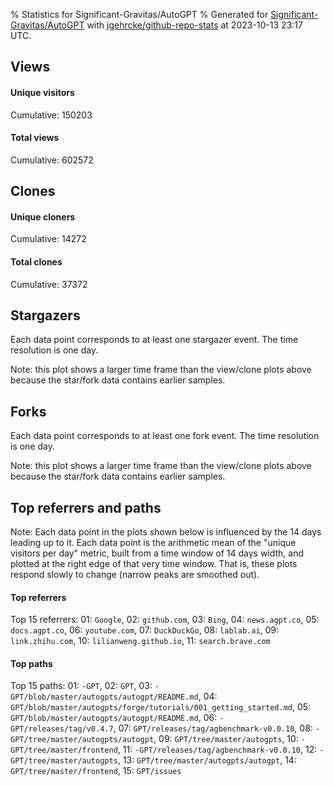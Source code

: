 % Statistics for Significant-Gravitas/AutoGPT
% Generated for [Significant-Gravitas/AutoGPT](https://github.com/Significant-Gravitas/AutoGPT) with [jgehrcke/github-repo-stats](https://github.com/jgehrcke/github-repo-stats) at 2023-10-13 23:17 UTC.


## Views

#### Unique visitors
<div id="chart_views_unique" class="full-width-chart"></div>

Cumulative: 150203

#### Total views
<div id="chart_views_total" class="full-width-chart"></div>

Cumulative: 602572

<div class="pagebreak-for-print"> </div>

## Clones

#### Unique cloners
<div id="chart_clones_unique" class="full-width-chart"></div>

Cumulative: 14272

#### Total clones
<div id="chart_clones_total" class="full-width-chart"></div>

Cumulative: 37372



<div class="pagebreak-for-print"> </div>



## Stargazers

Each data point corresponds to at least one stargazer event.
The time resolution is one day.

<div id="chart_stargazers" class="full-width-chart"></div>


Note: this plot shows a larger time frame than the view/clone plots above because the star/fork data contains earlier samples.



## Forks

Each data point corresponds to at least one fork event.
The time resolution is one day.

<div id="chart_forks" class="full-width-chart"></div>


Note: this plot shows a larger time frame than the view/clone plots above because the star/fork data contains earlier samples.



<div class="pagebreak-for-print"> </div>



## Top referrers and paths


Note: Each data point in the plots shown below is influenced by the 14 days
leading up to it. Each data point is the arithmetic mean of the "unique
visitors per day" metric, built from a time window of 14 days width, and
plotted at the right edge of that very time window. That is, these plots
respond slowly to change (narrow peaks are smoothed out).




#### Top referrers


<div id="chart_referrers_top_n_alltime" class="full-width-chart"></div>

Top 15 referrers: 01: `Google`, 02: `github.com`, 03: `Bing`, 04: `news.agpt.co`, 05: `docs.agpt.co`, 06: `youtube.com`, 07: `DuckDuckGo`, 08: `lablab.ai`, 09: `link.zhihu.com`, 10: `lilianweng.github.io`, 11: `search.brave.com`





#### Top paths


<div id="chart_paths_top_n_alltime" class="full-width-chart"></div>

Top 15 paths: 01: `-GPT`, 02: `GPT`, 03: `-GPT/blob/master/autogpts/autogpt/README.md`, 04: `GPT/blob/master/autogpts/forge/tutorials/001_getting_started.md`, 05: `GPT/blob/master/autogpts/autogpt/README.md`, 06: `-GPT/releases/tag/v0.4.7`, 07: `GPT/releases/tag/agbenchmark-v0.0.10`, 08: `-GPT/tree/master/autogpts/autogpt`, 09: `GPT/tree/master/autogpts`, 10: `-GPT/tree/master/frontend`, 11: `-GPT/releases/tag/agbenchmark-v0.0.10`, 12: `-GPT/tree/master/autogpts`, 13: `GPT/tree/master/autogpts/autogpt`, 14: `GPT/tree/master/frontend`, 15: `GPT/issues`


<script type="text/javascript">
    vegaEmbed('#chart_views_unique', {"$schema": "https://vega.github.io/schema/vega-lite/v4.17.0.json", "config": {"arc": {"fill": "#1b1e23"}, "area": {"fill": "#1b1e23"}, "axisBottom": {"domainColor": "#a9b4c4", "gridColor": "#a9b4c4", "labelColor": "#1b1e23", "labelFont": "relative-mono-11-pitch-pro, Menlo, monospace", "tickColor": "#a9b4c4", "titleColor": "#1b1e23", "titleFont": "relative-mono-11-pitch-pro, Menlo, monospace"}, "axisLeft": {"domainColor": "#a9b4c4", "gridColor": "#a9b4c4", "labelColor": "#1b1e23", "labelFont": "relative-mono-11-pitch-pro, Menlo, monospace", "tickColor": "#a9b4c4", "titleColor": "#1b1e23", "titleFont": "relative-mono-11-pitch-pro, Menlo, monospace"}, "axisX": {"grid": false}, "axisY": {"grid": false, "labelBound": true}, "background": "#FFFFFF", "group": {"fill": "#FFFFFF"}, "header": {"fontWeight": 400, "labelFont": "relative-mono-11-pitch-pro, Menlo, monospace", "titleFont": "relative-mono-11-pitch-pro, Menlo, monospace"}, "legend": {"labelFont": "relative-mono-11-pitch-pro, Menlo, monospace", "symbolSize": 200, "symbolType": "circle", "titleFont": "relative-mono-11-pitch-pro, Menlo, monospace"}, "line": {"color": "#1b1e23", "stroke": "#1b1e23"}, "path": {"stroke": "#1b1e23"}, "point": {"color": "#1b1e23", "cursor": "pointer", "filled": true, "size": 20}, "range": {"category": ["#85a2f7", "#ea9755", "#7eb36a", "#f07071", "#bc85d9", "#e587b6", "#a9b4c4", "#d4c05e", "#64b9c4"]}, "style": {"bar": {"fill": "#1b1e23"}, "text": {"font": "relative-mono-11-pitch-pro, Menlo, monospace", "fontWeight": 400}}, "symbol": {"shape": "circle"}, "title": {"anchor": "start", "font": "relative-mono-11-pitch-pro, Menlo, monospace", "fontWeight": 400}, "trail": {"color": "#1b1e23", "stroke": "#1b1e23"}, "view": {"stroke": null}}, "data": {"name": "data-920c88f6d5973fb7cba52686cfe23d56"}, "datasets": {"data-920c88f6d5973fb7cba52686cfe23d56": [{"time": "2023-09-09T00:00:00+00:00", "views_total": 8951, "views_unique": 3144}, {"time": "2023-09-10T00:00:00+00:00", "views_total": 9224, "views_unique": 3380}, {"time": "2023-09-11T00:00:00+00:00", "views_total": 13188, "views_unique": 4957}, {"time": "2023-09-12T00:00:00+00:00", "views_total": 18644, "views_unique": 5326}, {"time": "2023-09-13T00:00:00+00:00", "views_total": 21977, "views_unique": 5489}, {"time": "2023-09-14T00:00:00+00:00", "views_total": 20522, "views_unique": 5157}, {"time": "2023-09-15T00:00:00+00:00", "views_total": 17672, "views_unique": 4644}, {"time": "2023-09-16T00:00:00+00:00", "views_total": 13370, "views_unique": 3112}, {"time": "2023-09-17T00:00:00+00:00", "views_total": 17007, "views_unique": 3549}, {"time": "2023-09-18T00:00:00+00:00", "views_total": 22457, "views_unique": 5186}, {"time": "2023-09-19T00:00:00+00:00", "views_total": 20116, "views_unique": 5239}, {"time": "2023-09-20T00:00:00+00:00", "views_total": 20147, "views_unique": 4816}, {"time": "2023-09-21T00:00:00+00:00", "views_total": 18836, "views_unique": 4683}, {"time": "2023-09-22T00:00:00+00:00", "views_total": 17779, "views_unique": 4274}, {"time": "2023-09-23T00:00:00+00:00", "views_total": 12562, "views_unique": 3014}, {"time": "2023-09-24T00:00:00+00:00", "views_total": 13453, "views_unique": 2929}, {"time": "2023-09-25T00:00:00+00:00", "views_total": 19804, "views_unique": 4991}, {"time": "2023-09-26T00:00:00+00:00", "views_total": 21637, "views_unique": 5230}, {"time": "2023-09-27T00:00:00+00:00", "views_total": 20575, "views_unique": 4733}, {"time": "2023-09-28T00:00:00+00:00", "views_total": 19571, "views_unique": 4597}, {"time": "2023-09-29T00:00:00+00:00", "views_total": 17447, "views_unique": 4119}, {"time": "2023-09-30T00:00:00+00:00", "views_total": 15885, "views_unique": 2937}, {"time": "2023-10-01T00:00:00+00:00", "views_total": 16663, "views_unique": 2950}, {"time": "2023-10-02T00:00:00+00:00", "views_total": 16722, "views_unique": 4097}, {"time": "2023-10-03T00:00:00+00:00", "views_total": 17801, "views_unique": 4307}, {"time": "2023-10-04T00:00:00+00:00", "views_total": 17168, "views_unique": 4357}, {"time": "2023-10-05T00:00:00+00:00", "views_total": 16764, "views_unique": 4578}, {"time": "2023-10-06T00:00:00+00:00", "views_total": 16154, "views_unique": 3782}, {"time": "2023-10-07T00:00:00+00:00", "views_total": 15157, "views_unique": 3365}, {"time": "2023-10-08T00:00:00+00:00", "views_total": 15042, "views_unique": 3554}, {"time": "2023-10-09T00:00:00+00:00", "views_total": 17753, "views_unique": 4569}, {"time": "2023-10-10T00:00:00+00:00", "views_total": 20372, "views_unique": 5326}, {"time": "2023-10-11T00:00:00+00:00", "views_total": 19612, "views_unique": 5328}, {"time": "2023-10-12T00:00:00+00:00", "views_total": 16730, "views_unique": 4460}, {"time": "2023-10-13T00:00:00+00:00", "views_total": 15810, "views_unique": 4024}]}, "encoding": {"tooltip": [{"field": "views_unique", "format": ".1f", "title": "views (u)", "type": "quantitative"}, {"field": "time", "format": "%B %e, %Y", "title": "date", "type": "temporal"}], "x": {"axis": {"labelAngle": 25}, "field": "time", "scale": {"domain": ["2023-09-09", "2023-10-13"]}, "timeUnit": "yearmonthdate", "title": "date", "type": "temporal"}, "y": {"axis": {"values": [1, 10, 50, 100, 500, 1000, 5000, 10000]}, "field": "views_unique", "scale": {"domain": [0, 6037.900000000001], "type": "symlog", "zero": true}, "title": "unique views per day", "type": "quantitative"}}, "height": 200, "mark": {"point": true, "type": "line"}, "padding": 10, "width": "container"}, {"actions": false, "renderer": "svg"}).catch(console.error);
vegaEmbed('#chart_views_total', {"$schema": "https://vega.github.io/schema/vega-lite/v4.17.0.json", "config": {"arc": {"fill": "#1b1e23"}, "area": {"fill": "#1b1e23"}, "axisBottom": {"domainColor": "#a9b4c4", "gridColor": "#a9b4c4", "labelColor": "#1b1e23", "labelFont": "relative-mono-11-pitch-pro, Menlo, monospace", "tickColor": "#a9b4c4", "titleColor": "#1b1e23", "titleFont": "relative-mono-11-pitch-pro, Menlo, monospace"}, "axisLeft": {"domainColor": "#a9b4c4", "gridColor": "#a9b4c4", "labelColor": "#1b1e23", "labelFont": "relative-mono-11-pitch-pro, Menlo, monospace", "tickColor": "#a9b4c4", "titleColor": "#1b1e23", "titleFont": "relative-mono-11-pitch-pro, Menlo, monospace"}, "axisX": {"grid": false}, "axisY": {"grid": false, "labelBound": true}, "background": "#FFFFFF", "group": {"fill": "#FFFFFF"}, "header": {"fontWeight": 400, "labelFont": "relative-mono-11-pitch-pro, Menlo, monospace", "titleFont": "relative-mono-11-pitch-pro, Menlo, monospace"}, "legend": {"labelFont": "relative-mono-11-pitch-pro, Menlo, monospace", "symbolSize": 200, "symbolType": "circle", "titleFont": "relative-mono-11-pitch-pro, Menlo, monospace"}, "line": {"color": "#1b1e23", "stroke": "#1b1e23"}, "path": {"stroke": "#1b1e23"}, "point": {"color": "#1b1e23", "cursor": "pointer", "filled": true, "size": 20}, "range": {"category": ["#85a2f7", "#ea9755", "#7eb36a", "#f07071", "#bc85d9", "#e587b6", "#a9b4c4", "#d4c05e", "#64b9c4"]}, "style": {"bar": {"fill": "#1b1e23"}, "text": {"font": "relative-mono-11-pitch-pro, Menlo, monospace", "fontWeight": 400}}, "symbol": {"shape": "circle"}, "title": {"anchor": "start", "font": "relative-mono-11-pitch-pro, Menlo, monospace", "fontWeight": 400}, "trail": {"color": "#1b1e23", "stroke": "#1b1e23"}, "view": {"stroke": null}}, "data": {"name": "data-920c88f6d5973fb7cba52686cfe23d56"}, "datasets": {"data-920c88f6d5973fb7cba52686cfe23d56": [{"time": "2023-09-09T00:00:00+00:00", "views_total": 8951, "views_unique": 3144}, {"time": "2023-09-10T00:00:00+00:00", "views_total": 9224, "views_unique": 3380}, {"time": "2023-09-11T00:00:00+00:00", "views_total": 13188, "views_unique": 4957}, {"time": "2023-09-12T00:00:00+00:00", "views_total": 18644, "views_unique": 5326}, {"time": "2023-09-13T00:00:00+00:00", "views_total": 21977, "views_unique": 5489}, {"time": "2023-09-14T00:00:00+00:00", "views_total": 20522, "views_unique": 5157}, {"time": "2023-09-15T00:00:00+00:00", "views_total": 17672, "views_unique": 4644}, {"time": "2023-09-16T00:00:00+00:00", "views_total": 13370, "views_unique": 3112}, {"time": "2023-09-17T00:00:00+00:00", "views_total": 17007, "views_unique": 3549}, {"time": "2023-09-18T00:00:00+00:00", "views_total": 22457, "views_unique": 5186}, {"time": "2023-09-19T00:00:00+00:00", "views_total": 20116, "views_unique": 5239}, {"time": "2023-09-20T00:00:00+00:00", "views_total": 20147, "views_unique": 4816}, {"time": "2023-09-21T00:00:00+00:00", "views_total": 18836, "views_unique": 4683}, {"time": "2023-09-22T00:00:00+00:00", "views_total": 17779, "views_unique": 4274}, {"time": "2023-09-23T00:00:00+00:00", "views_total": 12562, "views_unique": 3014}, {"time": "2023-09-24T00:00:00+00:00", "views_total": 13453, "views_unique": 2929}, {"time": "2023-09-25T00:00:00+00:00", "views_total": 19804, "views_unique": 4991}, {"time": "2023-09-26T00:00:00+00:00", "views_total": 21637, "views_unique": 5230}, {"time": "2023-09-27T00:00:00+00:00", "views_total": 20575, "views_unique": 4733}, {"time": "2023-09-28T00:00:00+00:00", "views_total": 19571, "views_unique": 4597}, {"time": "2023-09-29T00:00:00+00:00", "views_total": 17447, "views_unique": 4119}, {"time": "2023-09-30T00:00:00+00:00", "views_total": 15885, "views_unique": 2937}, {"time": "2023-10-01T00:00:00+00:00", "views_total": 16663, "views_unique": 2950}, {"time": "2023-10-02T00:00:00+00:00", "views_total": 16722, "views_unique": 4097}, {"time": "2023-10-03T00:00:00+00:00", "views_total": 17801, "views_unique": 4307}, {"time": "2023-10-04T00:00:00+00:00", "views_total": 17168, "views_unique": 4357}, {"time": "2023-10-05T00:00:00+00:00", "views_total": 16764, "views_unique": 4578}, {"time": "2023-10-06T00:00:00+00:00", "views_total": 16154, "views_unique": 3782}, {"time": "2023-10-07T00:00:00+00:00", "views_total": 15157, "views_unique": 3365}, {"time": "2023-10-08T00:00:00+00:00", "views_total": 15042, "views_unique": 3554}, {"time": "2023-10-09T00:00:00+00:00", "views_total": 17753, "views_unique": 4569}, {"time": "2023-10-10T00:00:00+00:00", "views_total": 20372, "views_unique": 5326}, {"time": "2023-10-11T00:00:00+00:00", "views_total": 19612, "views_unique": 5328}, {"time": "2023-10-12T00:00:00+00:00", "views_total": 16730, "views_unique": 4460}, {"time": "2023-10-13T00:00:00+00:00", "views_total": 15810, "views_unique": 4024}]}, "encoding": {"tooltip": [{"field": "views_total", "format": ".1f", "title": "views (t)", "type": "quantitative"}, {"field": "time", "format": "%B %e, %Y", "title": "date", "type": "temporal"}], "x": {"axis": {"labelAngle": 25}, "field": "time", "scale": {"domain": ["2023-09-09", "2023-10-13"]}, "timeUnit": "yearmonthdate", "title": "date", "type": "temporal"}, "y": {"axis": {"values": [1, 10, 50, 100, 500, 1000, 5000, 10000]}, "field": "views_total", "scale": {"domain": [0, 24702.7], "type": "symlog", "zero": true}, "title": "total views per day", "type": "quantitative"}}, "height": 200, "mark": {"point": true, "type": "line"}, "padding": 10, "width": "container"}, {"actions": false, "renderer": "svg"}).catch(console.error);
vegaEmbed('#chart_clones_unique', {"$schema": "https://vega.github.io/schema/vega-lite/v4.17.0.json", "config": {"arc": {"fill": "#1b1e23"}, "area": {"fill": "#1b1e23"}, "axisBottom": {"domainColor": "#a9b4c4", "gridColor": "#a9b4c4", "labelColor": "#1b1e23", "labelFont": "relative-mono-11-pitch-pro, Menlo, monospace", "tickColor": "#a9b4c4", "titleColor": "#1b1e23", "titleFont": "relative-mono-11-pitch-pro, Menlo, monospace"}, "axisLeft": {"domainColor": "#a9b4c4", "gridColor": "#a9b4c4", "labelColor": "#1b1e23", "labelFont": "relative-mono-11-pitch-pro, Menlo, monospace", "tickColor": "#a9b4c4", "titleColor": "#1b1e23", "titleFont": "relative-mono-11-pitch-pro, Menlo, monospace"}, "axisX": {"grid": false}, "axisY": {"grid": false, "labelBound": true}, "background": "#FFFFFF", "group": {"fill": "#FFFFFF"}, "header": {"fontWeight": 400, "labelFont": "relative-mono-11-pitch-pro, Menlo, monospace", "titleFont": "relative-mono-11-pitch-pro, Menlo, monospace"}, "legend": {"labelFont": "relative-mono-11-pitch-pro, Menlo, monospace", "symbolSize": 200, "symbolType": "circle", "titleFont": "relative-mono-11-pitch-pro, Menlo, monospace"}, "line": {"color": "#1b1e23", "stroke": "#1b1e23"}, "path": {"stroke": "#1b1e23"}, "point": {"color": "#1b1e23", "cursor": "pointer", "filled": true, "size": 20}, "range": {"category": ["#85a2f7", "#ea9755", "#7eb36a", "#f07071", "#bc85d9", "#e587b6", "#a9b4c4", "#d4c05e", "#64b9c4"]}, "style": {"bar": {"fill": "#1b1e23"}, "text": {"font": "relative-mono-11-pitch-pro, Menlo, monospace", "fontWeight": 400}}, "symbol": {"shape": "circle"}, "title": {"anchor": "start", "font": "relative-mono-11-pitch-pro, Menlo, monospace", "fontWeight": 400}, "trail": {"color": "#1b1e23", "stroke": "#1b1e23"}, "view": {"stroke": null}}, "data": {"name": "data-60823196a7d3ecc65633eb49a78d613d"}, "datasets": {"data-60823196a7d3ecc65633eb49a78d613d": [{"clones_total": 705, "clones_unique": 290, "time": "2023-09-09T00:00:00+00:00"}, {"clones_total": 730, "clones_unique": 326, "time": "2023-09-10T00:00:00+00:00"}, {"clones_total": 797, "clones_unique": 376, "time": "2023-09-11T00:00:00+00:00"}, {"clones_total": 1367, "clones_unique": 453, "time": "2023-09-12T00:00:00+00:00"}, {"clones_total": 966, "clones_unique": 393, "time": "2023-09-13T00:00:00+00:00"}, {"clones_total": 1301, "clones_unique": 392, "time": "2023-09-14T00:00:00+00:00"}, {"clones_total": 1694, "clones_unique": 377, "time": "2023-09-15T00:00:00+00:00"}, {"clones_total": 1372, "clones_unique": 367, "time": "2023-09-16T00:00:00+00:00"}, {"clones_total": 1185, "clones_unique": 358, "time": "2023-09-17T00:00:00+00:00"}, {"clones_total": 1435, "clones_unique": 477, "time": "2023-09-18T00:00:00+00:00"}, {"clones_total": 1099, "clones_unique": 456, "time": "2023-09-19T00:00:00+00:00"}, {"clones_total": 1487, "clones_unique": 463, "time": "2023-09-20T00:00:00+00:00"}, {"clones_total": 1502, "clones_unique": 422, "time": "2023-09-21T00:00:00+00:00"}, {"clones_total": 1618, "clones_unique": 435, "time": "2023-09-22T00:00:00+00:00"}, {"clones_total": 715, "clones_unique": 364, "time": "2023-09-23T00:00:00+00:00"}, {"clones_total": 621, "clones_unique": 365, "time": "2023-09-24T00:00:00+00:00"}, {"clones_total": 893, "clones_unique": 405, "time": "2023-09-25T00:00:00+00:00"}, {"clones_total": 1364, "clones_unique": 533, "time": "2023-09-26T00:00:00+00:00"}, {"clones_total": 1240, "clones_unique": 476, "time": "2023-09-27T00:00:00+00:00"}, {"clones_total": 1463, "clones_unique": 513, "time": "2023-09-28T00:00:00+00:00"}, {"clones_total": 1604, "clones_unique": 421, "time": "2023-09-29T00:00:00+00:00"}, {"clones_total": 641, "clones_unique": 334, "time": "2023-09-30T00:00:00+00:00"}, {"clones_total": 1061, "clones_unique": 326, "time": "2023-10-01T00:00:00+00:00"}, {"clones_total": 1272, "clones_unique": 411, "time": "2023-10-02T00:00:00+00:00"}, {"clones_total": 1238, "clones_unique": 412, "time": "2023-10-03T00:00:00+00:00"}, {"clones_total": 1076, "clones_unique": 526, "time": "2023-10-04T00:00:00+00:00"}, {"clones_total": 898, "clones_unique": 454, "time": "2023-10-05T00:00:00+00:00"}, {"clones_total": 1101, "clones_unique": 389, "time": "2023-10-06T00:00:00+00:00"}, {"clones_total": 895, "clones_unique": 357, "time": "2023-10-07T00:00:00+00:00"}, {"clones_total": 665, "clones_unique": 350, "time": "2023-10-08T00:00:00+00:00"}, {"clones_total": 950, "clones_unique": 456, "time": "2023-10-09T00:00:00+00:00"}, {"clones_total": 574, "clones_unique": 398, "time": "2023-10-10T00:00:00+00:00"}, {"clones_total": 753, "clones_unique": 488, "time": "2023-10-11T00:00:00+00:00"}, {"clones_total": 639, "clones_unique": 405, "time": "2023-10-12T00:00:00+00:00"}, {"clones_total": 451, "clones_unique": 304, "time": "2023-10-13T00:00:00+00:00"}]}, "encoding": {"tooltip": [{"field": "clones_unique", "format": ".1f", "title": "clones (u)", "type": "quantitative"}, {"field": "time", "format": "%B %e, %Y", "title": "date", "type": "temporal"}], "x": {"axis": {"labelAngle": 25}, "field": "time", "scale": {"domain": ["2023-09-09", "2023-10-13"]}, "timeUnit": "yearmonthdate", "title": "date", "type": "temporal"}, "y": {"axis": {"values": [1, 10, 50, 100, 500, 1000, 5000, 10000]}, "field": "clones_unique", "scale": {"domain": [0, 586.3000000000001], "type": "symlog", "zero": true}, "title": "unique clones per day", "type": "quantitative"}}, "height": 200, "mark": {"point": true, "type": "line"}, "padding": 10, "width": "container"}, {"actions": false, "renderer": "svg"}).catch(console.error);
vegaEmbed('#chart_clones_total', {"$schema": "https://vega.github.io/schema/vega-lite/v4.17.0.json", "config": {"arc": {"fill": "#1b1e23"}, "area": {"fill": "#1b1e23"}, "axisBottom": {"domainColor": "#a9b4c4", "gridColor": "#a9b4c4", "labelColor": "#1b1e23", "labelFont": "relative-mono-11-pitch-pro, Menlo, monospace", "tickColor": "#a9b4c4", "titleColor": "#1b1e23", "titleFont": "relative-mono-11-pitch-pro, Menlo, monospace"}, "axisLeft": {"domainColor": "#a9b4c4", "gridColor": "#a9b4c4", "labelColor": "#1b1e23", "labelFont": "relative-mono-11-pitch-pro, Menlo, monospace", "tickColor": "#a9b4c4", "titleColor": "#1b1e23", "titleFont": "relative-mono-11-pitch-pro, Menlo, monospace"}, "axisX": {"grid": false}, "axisY": {"grid": false, "labelBound": true}, "background": "#FFFFFF", "group": {"fill": "#FFFFFF"}, "header": {"fontWeight": 400, "labelFont": "relative-mono-11-pitch-pro, Menlo, monospace", "titleFont": "relative-mono-11-pitch-pro, Menlo, monospace"}, "legend": {"labelFont": "relative-mono-11-pitch-pro, Menlo, monospace", "symbolSize": 200, "symbolType": "circle", "titleFont": "relative-mono-11-pitch-pro, Menlo, monospace"}, "line": {"color": "#1b1e23", "stroke": "#1b1e23"}, "path": {"stroke": "#1b1e23"}, "point": {"color": "#1b1e23", "cursor": "pointer", "filled": true, "size": 20}, "range": {"category": ["#85a2f7", "#ea9755", "#7eb36a", "#f07071", "#bc85d9", "#e587b6", "#a9b4c4", "#d4c05e", "#64b9c4"]}, "style": {"bar": {"fill": "#1b1e23"}, "text": {"font": "relative-mono-11-pitch-pro, Menlo, monospace", "fontWeight": 400}}, "symbol": {"shape": "circle"}, "title": {"anchor": "start", "font": "relative-mono-11-pitch-pro, Menlo, monospace", "fontWeight": 400}, "trail": {"color": "#1b1e23", "stroke": "#1b1e23"}, "view": {"stroke": null}}, "data": {"name": "data-60823196a7d3ecc65633eb49a78d613d"}, "datasets": {"data-60823196a7d3ecc65633eb49a78d613d": [{"clones_total": 705, "clones_unique": 290, "time": "2023-09-09T00:00:00+00:00"}, {"clones_total": 730, "clones_unique": 326, "time": "2023-09-10T00:00:00+00:00"}, {"clones_total": 797, "clones_unique": 376, "time": "2023-09-11T00:00:00+00:00"}, {"clones_total": 1367, "clones_unique": 453, "time": "2023-09-12T00:00:00+00:00"}, {"clones_total": 966, "clones_unique": 393, "time": "2023-09-13T00:00:00+00:00"}, {"clones_total": 1301, "clones_unique": 392, "time": "2023-09-14T00:00:00+00:00"}, {"clones_total": 1694, "clones_unique": 377, "time": "2023-09-15T00:00:00+00:00"}, {"clones_total": 1372, "clones_unique": 367, "time": "2023-09-16T00:00:00+00:00"}, {"clones_total": 1185, "clones_unique": 358, "time": "2023-09-17T00:00:00+00:00"}, {"clones_total": 1435, "clones_unique": 477, "time": "2023-09-18T00:00:00+00:00"}, {"clones_total": 1099, "clones_unique": 456, "time": "2023-09-19T00:00:00+00:00"}, {"clones_total": 1487, "clones_unique": 463, "time": "2023-09-20T00:00:00+00:00"}, {"clones_total": 1502, "clones_unique": 422, "time": "2023-09-21T00:00:00+00:00"}, {"clones_total": 1618, "clones_unique": 435, "time": "2023-09-22T00:00:00+00:00"}, {"clones_total": 715, "clones_unique": 364, "time": "2023-09-23T00:00:00+00:00"}, {"clones_total": 621, "clones_unique": 365, "time": "2023-09-24T00:00:00+00:00"}, {"clones_total": 893, "clones_unique": 405, "time": "2023-09-25T00:00:00+00:00"}, {"clones_total": 1364, "clones_unique": 533, "time": "2023-09-26T00:00:00+00:00"}, {"clones_total": 1240, "clones_unique": 476, "time": "2023-09-27T00:00:00+00:00"}, {"clones_total": 1463, "clones_unique": 513, "time": "2023-09-28T00:00:00+00:00"}, {"clones_total": 1604, "clones_unique": 421, "time": "2023-09-29T00:00:00+00:00"}, {"clones_total": 641, "clones_unique": 334, "time": "2023-09-30T00:00:00+00:00"}, {"clones_total": 1061, "clones_unique": 326, "time": "2023-10-01T00:00:00+00:00"}, {"clones_total": 1272, "clones_unique": 411, "time": "2023-10-02T00:00:00+00:00"}, {"clones_total": 1238, "clones_unique": 412, "time": "2023-10-03T00:00:00+00:00"}, {"clones_total": 1076, "clones_unique": 526, "time": "2023-10-04T00:00:00+00:00"}, {"clones_total": 898, "clones_unique": 454, "time": "2023-10-05T00:00:00+00:00"}, {"clones_total": 1101, "clones_unique": 389, "time": "2023-10-06T00:00:00+00:00"}, {"clones_total": 895, "clones_unique": 357, "time": "2023-10-07T00:00:00+00:00"}, {"clones_total": 665, "clones_unique": 350, "time": "2023-10-08T00:00:00+00:00"}, {"clones_total": 950, "clones_unique": 456, "time": "2023-10-09T00:00:00+00:00"}, {"clones_total": 574, "clones_unique": 398, "time": "2023-10-10T00:00:00+00:00"}, {"clones_total": 753, "clones_unique": 488, "time": "2023-10-11T00:00:00+00:00"}, {"clones_total": 639, "clones_unique": 405, "time": "2023-10-12T00:00:00+00:00"}, {"clones_total": 451, "clones_unique": 304, "time": "2023-10-13T00:00:00+00:00"}]}, "encoding": {"tooltip": [{"field": "clones_total", "format": ".1f", "title": "clones (t)", "type": "quantitative"}, {"field": "time", "format": "%B %e, %Y", "title": "date", "type": "temporal"}], "x": {"axis": {"labelAngle": 25}, "field": "time", "scale": {"domain": ["2023-09-09", "2023-10-13"]}, "timeUnit": "yearmonthdate", "title": "date", "type": "temporal"}, "y": {"axis": {"values": [1, 10, 50, 100, 500, 1000, 5000, 10000]}, "field": "clones_total", "scale": {"domain": [0, 1863.4], "type": "symlog", "zero": true}, "title": "total clones per day", "type": "quantitative"}}, "height": 200, "mark": {"point": true, "type": "line"}, "padding": 10, "width": "container"}, {"actions": false, "renderer": "svg"}).catch(console.error);
vegaEmbed('#chart_stargazers', {"$schema": "https://vega.github.io/schema/vega-lite/v4.17.0.json", "config": {"arc": {"fill": "#1b1e23"}, "area": {"fill": "#1b1e23"}, "axisBottom": {"domainColor": "#a9b4c4", "gridColor": "#a9b4c4", "labelColor": "#1b1e23", "labelFont": "relative-mono-11-pitch-pro, Menlo, monospace", "tickColor": "#a9b4c4", "titleColor": "#1b1e23", "titleFont": "relative-mono-11-pitch-pro, Menlo, monospace"}, "axisLeft": {"domainColor": "#a9b4c4", "gridColor": "#a9b4c4", "labelColor": "#1b1e23", "labelFont": "relative-mono-11-pitch-pro, Menlo, monospace", "tickColor": "#a9b4c4", "titleColor": "#1b1e23", "titleFont": "relative-mono-11-pitch-pro, Menlo, monospace"}, "axisX": {"grid": false}, "axisY": {"grid": false}, "background": "#FFFFFF", "group": {"fill": "#FFFFFF"}, "header": {"fontWeight": 400, "labelFont": "relative-mono-11-pitch-pro, Menlo, monospace", "titleFont": "relative-mono-11-pitch-pro, Menlo, monospace"}, "legend": {"labelFont": "relative-mono-11-pitch-pro, Menlo, monospace", "symbolSize": 200, "symbolType": "circle", "titleFont": "relative-mono-11-pitch-pro, Menlo, monospace"}, "line": {"color": "#1b1e23", "stroke": "#1b1e23"}, "path": {"stroke": "#1b1e23"}, "point": {"color": "#1b1e23", "cursor": "pointer", "filled": true, "size": 50}, "range": {"category": ["#85a2f7", "#ea9755", "#7eb36a", "#f07071", "#bc85d9", "#e587b6", "#a9b4c4", "#d4c05e", "#64b9c4"]}, "style": {"bar": {"fill": "#1b1e23"}, "text": {"font": "relative-mono-11-pitch-pro, Menlo, monospace", "fontWeight": 400}}, "symbol": {"shape": "circle"}, "title": {"anchor": "start", "font": "relative-mono-11-pitch-pro, Menlo, monospace", "fontWeight": 400}, "trail": {"color": "#1b1e23", "stroke": "#1b1e23"}, "view": {"stroke": null}}, "data": {"name": "data-371ce23a75941e6a3048f3194151243e"}, "datasets": {"data-371ce23a75941e6a3048f3194151243e": [{"stars_cumulative": 3.0, "time": "2023-03-17T13:02:41+00:00"}, {"stars_cumulative": 14.0, "time": "2023-03-19T15:02:41+00:00"}, {"stars_cumulative": 20.0, "time": "2023-03-21T17:02:41+00:00"}, {"stars_cumulative": 23.0, "time": "2023-03-23T19:02:41+00:00"}, {"stars_cumulative": 24.0, "time": "2023-03-25T21:02:41+00:00"}, {"stars_cumulative": 29.0, "time": "2023-03-27T23:02:41+00:00"}, {"stars_cumulative": 70.0, "time": "2023-03-30T01:02:41+00:00"}, {"stars_cumulative": 110.0, "time": "2023-04-01T03:02:41+00:00"}, {"stars_cumulative": 2240.0, "time": "2023-04-03T05:02:41+00:00"}, {"stars_cumulative": 8036.0, "time": "2023-04-05T07:02:41+00:00"}, {"stars_cumulative": 13558.0, "time": "2023-04-07T09:02:41+00:00"}, {"stars_cumulative": 17516.0, "time": "2023-04-09T11:02:41+00:00"}, {"stars_cumulative": 22960.0, "time": "2023-04-11T13:02:41+00:00"}, {"stars_cumulative": 40000.0, "time": "2023-04-13T15:02:41+00:00"}, {"stars_cumulative": 149829.0, "time": "2023-10-05T15:02:41+00:00"}, {"stars_cumulative": 149998.0, "time": "2023-10-07T17:02:41+00:00"}, {"stars_cumulative": 150111.0, "time": "2023-10-09T19:02:41+00:00"}, {"stars_cumulative": 150339.0, "time": "2023-10-11T21:02:41+00:00"}, {"stars_cumulative": 150618.0, "time": "2023-10-13T23:02:41+00:00"}]}, "encoding": {"tooltip": [{"field": "stars_cumulative", "format": "d", "title": "stars", "type": "quantitative"}, {"field": "time", "format": "%B %e, %Y", "title": "date", "type": "temporal"}], "x": {"axis": {"labelAngle": 25}, "field": "time", "scale": {"domain": ["2023-03-17", "2023-10-13"]}, "timeUnit": "yearmonthdate", "title": "date", "type": "temporal"}, "y": {"field": "stars_cumulative", "scale": {"domain": [0, 165679.80000000002], "zero": true}, "title": "stargazer count (cumulative)", "type": "quantitative"}}, "height": 300, "mark": {"point": true, "type": "line"}, "padding": 10, "width": "container"}, {"actions": false, "renderer": "svg"}).catch(console.error);
vegaEmbed('#chart_forks', {"$schema": "https://vega.github.io/schema/vega-lite/v4.17.0.json", "config": {"arc": {"fill": "#1b1e23"}, "area": {"fill": "#1b1e23"}, "axisBottom": {"domainColor": "#a9b4c4", "gridColor": "#a9b4c4", "labelColor": "#1b1e23", "labelFont": "relative-mono-11-pitch-pro, Menlo, monospace", "tickColor": "#a9b4c4", "titleColor": "#1b1e23", "titleFont": "relative-mono-11-pitch-pro, Menlo, monospace"}, "axisLeft": {"domainColor": "#a9b4c4", "gridColor": "#a9b4c4", "labelColor": "#1b1e23", "labelFont": "relative-mono-11-pitch-pro, Menlo, monospace", "tickColor": "#a9b4c4", "titleColor": "#1b1e23", "titleFont": "relative-mono-11-pitch-pro, Menlo, monospace"}, "axisX": {"grid": false}, "axisY": {"grid": false}, "background": "#FFFFFF", "group": {"fill": "#FFFFFF"}, "header": {"fontWeight": 400, "labelFont": "relative-mono-11-pitch-pro, Menlo, monospace", "titleFont": "relative-mono-11-pitch-pro, Menlo, monospace"}, "legend": {"labelFont": "relative-mono-11-pitch-pro, Menlo, monospace", "symbolSize": 200, "symbolType": "circle", "titleFont": "relative-mono-11-pitch-pro, Menlo, monospace"}, "line": {"color": "#1b1e23", "stroke": "#1b1e23"}, "path": {"stroke": "#1b1e23"}, "point": {"color": "#1b1e23", "cursor": "pointer", "filled": true, "size": 50}, "range": {"category": ["#85a2f7", "#ea9755", "#7eb36a", "#f07071", "#bc85d9", "#e587b6", "#a9b4c4", "#d4c05e", "#64b9c4"]}, "style": {"bar": {"fill": "#1b1e23"}, "text": {"font": "relative-mono-11-pitch-pro, Menlo, monospace", "fontWeight": 400}}, "symbol": {"shape": "circle"}, "title": {"anchor": "start", "font": "relative-mono-11-pitch-pro, Menlo, monospace", "fontWeight": 400}, "trail": {"color": "#1b1e23", "stroke": "#1b1e23"}, "view": {"stroke": null}}, "data": {"name": "data-aec477beac5f040510b099d6d62da149"}, "datasets": {"data-aec477beac5f040510b099d6d62da149": [{"forks_cumulative": 1.0, "time": "2023-03-17T12:50:27+00:00"}, {"forks_cumulative": 4.0, "time": "2023-03-19T14:50:27+00:00"}, {"forks_cumulative": 6.0, "time": "2023-03-21T16:50:27+00:00"}, {"forks_cumulative": 11.0, "time": "2023-03-30T00:50:27+00:00"}, {"forks_cumulative": 18.0, "time": "2023-04-01T02:50:27+00:00"}, {"forks_cumulative": 148.0, "time": "2023-04-03T04:50:27+00:00"}, {"forks_cumulative": 709.0, "time": "2023-04-05T06:50:27+00:00"}, {"forks_cumulative": 1374.0, "time": "2023-04-07T08:50:27+00:00"}, {"forks_cumulative": 2028.0, "time": "2023-04-09T10:50:27+00:00"}, {"forks_cumulative": 2732.0, "time": "2023-04-11T12:50:27+00:00"}, {"forks_cumulative": 5472.0, "time": "2023-04-13T14:50:27+00:00"}, {"forks_cumulative": 9104.0, "time": "2023-04-15T16:50:27+00:00"}, {"forks_cumulative": 11865.0, "time": "2023-04-17T18:50:27+00:00"}, {"forks_cumulative": 13738.0, "time": "2023-04-19T20:50:27+00:00"}, {"forks_cumulative": 14974.0, "time": "2023-04-21T22:50:27+00:00"}, {"forks_cumulative": 16195.0, "time": "2023-04-24T00:50:27+00:00"}, {"forks_cumulative": 18824.0, "time": "2023-04-26T02:50:27+00:00"}, {"forks_cumulative": 20487.0, "time": "2023-04-28T04:50:27+00:00"}, {"forks_cumulative": 21318.0, "time": "2023-04-30T06:50:27+00:00"}, {"forks_cumulative": 21960.0, "time": "2023-05-02T08:50:27+00:00"}, {"forks_cumulative": 22701.0, "time": "2023-05-04T10:50:27+00:00"}, {"forks_cumulative": 23385.0, "time": "2023-05-06T12:50:27+00:00"}, {"forks_cumulative": 23948.0, "time": "2023-05-08T14:50:27+00:00"}, {"forks_cumulative": 24394.0, "time": "2023-05-10T16:50:27+00:00"}, {"forks_cumulative": 24748.0, "time": "2023-05-12T18:50:27+00:00"}, {"forks_cumulative": 25031.0, "time": "2023-05-14T20:50:27+00:00"}, {"forks_cumulative": 25352.0, "time": "2023-05-16T22:50:27+00:00"}, {"forks_cumulative": 25650.0, "time": "2023-05-19T00:50:27+00:00"}, {"forks_cumulative": 25898.0, "time": "2023-05-21T02:50:27+00:00"}, {"forks_cumulative": 26185.0, "time": "2023-05-23T04:50:27+00:00"}, {"forks_cumulative": 26473.0, "time": "2023-05-25T06:50:27+00:00"}, {"forks_cumulative": 26731.0, "time": "2023-05-27T08:50:27+00:00"}, {"forks_cumulative": 26913.0, "time": "2023-05-29T10:50:27+00:00"}, {"forks_cumulative": 27118.0, "time": "2023-05-31T12:50:27+00:00"}, {"forks_cumulative": 27274.0, "time": "2023-06-02T14:50:27+00:00"}, {"forks_cumulative": 27422.0, "time": "2023-06-04T16:50:27+00:00"}, {"forks_cumulative": 27615.0, "time": "2023-06-06T18:50:27+00:00"}, {"forks_cumulative": 27782.0, "time": "2023-06-08T20:50:27+00:00"}, {"forks_cumulative": 27898.0, "time": "2023-06-10T22:50:27+00:00"}, {"forks_cumulative": 28032.0, "time": "2023-06-13T00:50:27+00:00"}, {"forks_cumulative": 28192.0, "time": "2023-06-15T02:50:27+00:00"}, {"forks_cumulative": 28313.0, "time": "2023-06-17T04:50:27+00:00"}, {"forks_cumulative": 28419.0, "time": "2023-06-19T06:50:27+00:00"}, {"forks_cumulative": 28562.0, "time": "2023-06-21T08:50:27+00:00"}, {"forks_cumulative": 28656.0, "time": "2023-06-23T10:50:27+00:00"}, {"forks_cumulative": 28756.0, "time": "2023-06-25T12:50:27+00:00"}, {"forks_cumulative": 28880.0, "time": "2023-06-27T14:50:27+00:00"}, {"forks_cumulative": 28986.0, "time": "2023-06-29T16:50:27+00:00"}, {"forks_cumulative": 29068.0, "time": "2023-07-01T18:50:27+00:00"}, {"forks_cumulative": 29170.0, "time": "2023-07-03T20:50:27+00:00"}, {"forks_cumulative": 29270.0, "time": "2023-07-05T22:50:27+00:00"}, {"forks_cumulative": 29381.0, "time": "2023-07-08T00:50:27+00:00"}, {"forks_cumulative": 29469.0, "time": "2023-07-10T02:50:27+00:00"}, {"forks_cumulative": 29560.0, "time": "2023-07-12T04:50:27+00:00"}, {"forks_cumulative": 29642.0, "time": "2023-07-14T06:50:27+00:00"}, {"forks_cumulative": 29710.0, "time": "2023-07-16T08:50:27+00:00"}, {"forks_cumulative": 29796.0, "time": "2023-07-18T10:50:27+00:00"}, {"forks_cumulative": 29876.0, "time": "2023-07-20T12:50:27+00:00"}, {"forks_cumulative": 29935.0, "time": "2023-07-22T14:50:27+00:00"}, {"forks_cumulative": 29986.0, "time": "2023-07-24T16:50:27+00:00"}, {"forks_cumulative": 30054.0, "time": "2023-07-26T18:50:27+00:00"}, {"forks_cumulative": 30109.0, "time": "2023-07-28T20:50:27+00:00"}, {"forks_cumulative": 30155.0, "time": "2023-07-30T22:50:27+00:00"}, {"forks_cumulative": 30224.0, "time": "2023-08-02T00:50:27+00:00"}, {"forks_cumulative": 30292.0, "time": "2023-08-04T02:50:27+00:00"}, {"forks_cumulative": 30343.0, "time": "2023-08-06T04:50:27+00:00"}, {"forks_cumulative": 30387.0, "time": "2023-08-08T06:50:27+00:00"}, {"forks_cumulative": 30442.0, "time": "2023-08-10T08:50:27+00:00"}, {"forks_cumulative": 30483.0, "time": "2023-08-12T10:50:27+00:00"}, {"forks_cumulative": 30521.0, "time": "2023-08-14T12:50:27+00:00"}, {"forks_cumulative": 30570.0, "time": "2023-08-16T14:50:27+00:00"}, {"forks_cumulative": 30629.0, "time": "2023-08-18T16:50:27+00:00"}, {"forks_cumulative": 30663.0, "time": "2023-08-20T18:50:27+00:00"}, {"forks_cumulative": 30702.0, "time": "2023-08-22T20:50:27+00:00"}, {"forks_cumulative": 30739.0, "time": "2023-08-24T22:50:27+00:00"}, {"forks_cumulative": 30779.0, "time": "2023-08-27T00:50:27+00:00"}, {"forks_cumulative": 30827.0, "time": "2023-08-29T02:50:27+00:00"}, {"forks_cumulative": 30868.0, "time": "2023-08-31T04:50:27+00:00"}, {"forks_cumulative": 30913.0, "time": "2023-09-02T06:50:27+00:00"}, {"forks_cumulative": 30942.0, "time": "2023-09-04T08:50:27+00:00"}, {"forks_cumulative": 30983.0, "time": "2023-09-06T10:50:27+00:00"}, {"forks_cumulative": 31018.0, "time": "2023-09-08T12:50:27+00:00"}, {"forks_cumulative": 31063.0, "time": "2023-09-10T14:50:27+00:00"}, {"forks_cumulative": 31101.0, "time": "2023-09-12T16:50:27+00:00"}, {"forks_cumulative": 31148.0, "time": "2023-09-14T18:50:27+00:00"}, {"forks_cumulative": 31189.0, "time": "2023-09-16T20:50:27+00:00"}, {"forks_cumulative": 31243.0, "time": "2023-09-18T22:50:27+00:00"}, {"forks_cumulative": 31335.0, "time": "2023-09-21T00:50:27+00:00"}, {"forks_cumulative": 31417.0, "time": "2023-09-23T02:50:27+00:00"}, {"forks_cumulative": 31498.0, "time": "2023-09-25T04:50:27+00:00"}, {"forks_cumulative": 31670.0, "time": "2023-09-27T06:50:27+00:00"}, {"forks_cumulative": 31870.0, "time": "2023-09-29T08:50:27+00:00"}, {"forks_cumulative": 32072.0, "time": "2023-10-01T10:50:27+00:00"}, {"forks_cumulative": 32256.0, "time": "2023-10-03T12:50:27+00:00"}, {"forks_cumulative": 32450.0, "time": "2023-10-05T14:50:27+00:00"}, {"forks_cumulative": 32631.0, "time": "2023-10-07T16:50:27+00:00"}, {"forks_cumulative": 32825.0, "time": "2023-10-09T18:50:27+00:00"}, {"forks_cumulative": 33054.0, "time": "2023-10-11T20:50:27+00:00"}, {"forks_cumulative": 33228.0, "time": "2023-10-13T22:50:27+00:00"}]}, "encoding": {"tooltip": [{"field": "forks_cumulative", "format": "d", "title": "forks", "type": "quantitative"}, {"field": "time", "format": "%B %e, %Y", "title": "date", "type": "temporal"}], "x": {"axis": {"labelAngle": 25}, "field": "time", "scale": {"domain": ["2023-03-17", "2023-10-13"]}, "timeUnit": "yearmonthdate", "title": "date", "type": "temporal"}, "y": {"field": "forks_cumulative", "scale": {"domain": [0, 36550.8], "zero": true}, "title": "fork count (cumulative)", "type": "quantitative"}}, "height": 300, "mark": {"point": true, "type": "line"}, "padding": 10, "width": "container"}, {"actions": false, "renderer": "svg"}).catch(console.error);
vegaEmbed('#chart_referrers_top_n_alltime', {"$schema": "https://vega.github.io/schema/vega-lite/v4.17.0.json", "config": {"arc": {"fill": "#1b1e23"}, "area": {"fill": "#1b1e23"}, "axisBottom": {"domainColor": "#a9b4c4", "gridColor": "#a9b4c4", "labelColor": "#1b1e23", "labelFont": "relative-mono-11-pitch-pro, Menlo, monospace", "tickColor": "#a9b4c4", "titleColor": "#1b1e23", "titleFont": "relative-mono-11-pitch-pro, Menlo, monospace"}, "axisLeft": {"domainColor": "#a9b4c4", "gridColor": "#a9b4c4", "labelColor": "#1b1e23", "labelFont": "relative-mono-11-pitch-pro, Menlo, monospace", "tickColor": "#a9b4c4", "titleColor": "#1b1e23", "titleFont": "relative-mono-11-pitch-pro, Menlo, monospace"}, "axisX": {"grid": false}, "axisY": {"grid": false}, "background": "#FFFFFF", "group": {"fill": "#FFFFFF"}, "header": {"fontWeight": 400, "labelFont": "relative-mono-11-pitch-pro, Menlo, monospace", "titleFont": "relative-mono-11-pitch-pro, Menlo, monospace"}, "legend": {"labelFont": "relative-mono-11-pitch-pro, Menlo, monospace", "symbolSize": 200, "symbolType": "circle", "titleFont": "relative-mono-11-pitch-pro, Menlo, monospace"}, "line": {"color": "#1b1e23", "stroke": "#1b1e23"}, "path": {"stroke": "#1b1e23"}, "point": {"color": "#1b1e23", "cursor": "pointer", "filled": true, "size": 30}, "range": {"category": ["#85a2f7", "#ea9755", "#7eb36a", "#f07071", "#bc85d9", "#e587b6", "#a9b4c4", "#d4c05e", "#64b9c4"]}, "style": {"bar": {"fill": "#1b1e23"}, "text": {"font": "relative-mono-11-pitch-pro, Menlo, monospace", "fontWeight": 400}}, "symbol": {"shape": "circle"}, "title": {"anchor": "start", "font": "relative-mono-11-pitch-pro, Menlo, monospace", "fontWeight": 400}, "trail": {"color": "#1b1e23", "stroke": "#1b1e23"}, "view": {"stroke": null}}, "data": {"name": "data-43ce3bbacd064741b6628fb72261aff8"}, "datasets": {"data-43ce3bbacd064741b6628fb72261aff8": [{"referrer": "Google", "time": "2023-09-22T00:00:00+00:00", "views_unique": 23326.0, "views_unique_norm": 1666.142857142857}, {"referrer": "Google", "time": "2023-09-23T00:00:00+00:00", "views_unique": 23877.0, "views_unique_norm": 1705.5}, {"referrer": "Google", "time": "2023-09-24T00:00:00+00:00", "views_unique": 23417.0, "views_unique_norm": 1672.642857142857}, {"referrer": "Google", "time": "2023-09-26T00:00:00+00:00", "views_unique": 22351.0, "views_unique_norm": 1596.5}, {"referrer": "Google", "time": "2023-09-27T00:00:00+00:00", "views_unique": 22067.0, "views_unique_norm": 1576.2142857142858}, {"referrer": "Google", "time": "2023-09-28T00:00:00+00:00", "views_unique": 21797.0, "views_unique_norm": 1556.9285714285713}, {"referrer": "Google", "time": "2023-09-29T00:00:00+00:00", "views_unique": 21590.0, "views_unique_norm": 1542.142857142857}, {"referrer": "Google", "time": "2023-09-30T00:00:00+00:00", "views_unique": 21958.0, "views_unique_norm": 1568.4285714285713}, {"referrer": "Google", "time": "2023-10-01T00:00:00+00:00", "views_unique": 21934.0, "views_unique_norm": 1566.7142857142858}, {"referrer": "Google", "time": "2023-10-02T00:00:00+00:00", "views_unique": 20846.0, "views_unique_norm": 1489.0}, {"referrer": "Google", "time": "2023-10-03T00:00:00+00:00", "views_unique": 20379.0, "views_unique_norm": 1455.642857142857}, {"referrer": "Google", "time": "2023-10-05T00:00:00+00:00", "views_unique": 20562.0, "views_unique_norm": 1468.7142857142858}, {"referrer": "Google", "time": "2023-10-06T00:00:00+00:00", "views_unique": 20431.0, "views_unique_norm": 1459.357142857143}, {"referrer": "Google", "time": "2023-10-07T00:00:00+00:00", "views_unique": 20857.0, "views_unique_norm": 1489.7857142857142}, {"referrer": "Google", "time": "2023-10-08T00:00:00+00:00", "views_unique": 20756.0, "views_unique_norm": 1482.5714285714287}, {"referrer": "Google", "time": "2023-10-09T00:00:00+00:00", "views_unique": 19767.0, "views_unique_norm": 1411.9285714285713}, {"referrer": "Google", "time": "2023-10-10T00:00:00+00:00", "views_unique": 19999.0, "views_unique_norm": 1428.5}, {"referrer": "Google", "time": "2023-10-11T00:00:00+00:00", "views_unique": 20133.0, "views_unique_norm": 1438.0714285714287}, {"referrer": "Google", "time": "2023-10-12T00:00:00+00:00", "views_unique": 20106.0, "views_unique_norm": 1436.142857142857}, {"referrer": "Google", "time": "2023-10-13T00:00:00+00:00", "views_unique": 20209.0, "views_unique_norm": 1443.5}, {"referrer": "github.com", "time": "2023-09-22T00:00:00+00:00", "views_unique": 4024.0, "views_unique_norm": 287.42857142857144}, {"referrer": "github.com", "time": "2023-09-23T00:00:00+00:00", "views_unique": 4097.0, "views_unique_norm": 292.64285714285717}, {"referrer": "github.com", "time": "2023-09-24T00:00:00+00:00", "views_unique": 4203.0, "views_unique_norm": 300.2142857142857}, {"referrer": "github.com", "time": "2023-09-26T00:00:00+00:00", "views_unique": 4357.0, "views_unique_norm": 311.2142857142857}, {"referrer": "github.com", "time": "2023-09-27T00:00:00+00:00", "views_unique": 4390.0, "views_unique_norm": 313.57142857142856}, {"referrer": "github.com", "time": "2023-09-28T00:00:00+00:00", "views_unique": 4382.0, "views_unique_norm": 313.0}, {"referrer": "github.com", "time": "2023-09-29T00:00:00+00:00", "views_unique": 4504.0, "views_unique_norm": 321.7142857142857}, {"referrer": "github.com", "time": "2023-09-30T00:00:00+00:00", "views_unique": 4442.0, "views_unique_norm": 317.2857142857143}, {"referrer": "github.com", "time": "2023-10-01T00:00:00+00:00", "views_unique": 4365.0, "views_unique_norm": 311.7857142857143}, {"referrer": "github.com", "time": "2023-10-02T00:00:00+00:00", "views_unique": 4172.0, "views_unique_norm": 298.0}, {"referrer": "github.com", "time": "2023-10-03T00:00:00+00:00", "views_unique": 3975.0, "views_unique_norm": 283.92857142857144}, {"referrer": "github.com", "time": "2023-10-05T00:00:00+00:00", "views_unique": 3782.0, "views_unique_norm": 270.14285714285717}, {"referrer": "github.com", "time": "2023-10-06T00:00:00+00:00", "views_unique": 3795.0, "views_unique_norm": 271.07142857142856}, {"referrer": "github.com", "time": "2023-10-07T00:00:00+00:00", "views_unique": 3860.0, "views_unique_norm": 275.7142857142857}, {"referrer": "github.com", "time": "2023-10-08T00:00:00+00:00", "views_unique": 3913.0, "views_unique_norm": 279.5}, {"referrer": "github.com", "time": "2023-10-09T00:00:00+00:00", "views_unique": 3769.0, "views_unique_norm": 269.2142857142857}, {"referrer": "github.com", "time": "2023-10-10T00:00:00+00:00", "views_unique": 3726.0, "views_unique_norm": 266.14285714285717}, {"referrer": "github.com", "time": "2023-10-11T00:00:00+00:00", "views_unique": 3763.0, "views_unique_norm": 268.7857142857143}, {"referrer": "github.com", "time": "2023-10-12T00:00:00+00:00", "views_unique": 4157.0, "views_unique_norm": 296.92857142857144}, {"referrer": "github.com", "time": "2023-10-13T00:00:00+00:00", "views_unique": 4365.0, "views_unique_norm": 311.7857142857143}, {"referrer": "Bing", "time": "2023-09-22T00:00:00+00:00", "views_unique": 1641.0, "views_unique_norm": 117.21428571428571}, {"referrer": "Bing", "time": "2023-09-23T00:00:00+00:00", "views_unique": 1690.0, "views_unique_norm": 120.71428571428571}, {"referrer": "Bing", "time": "2023-09-24T00:00:00+00:00", "views_unique": 1665.0, "views_unique_norm": 118.92857142857143}, {"referrer": "Bing", "time": "2023-09-26T00:00:00+00:00", "views_unique": 1513.0, "views_unique_norm": 108.07142857142857}, {"referrer": "Bing", "time": "2023-09-27T00:00:00+00:00", "views_unique": 1472.0, "views_unique_norm": 105.14285714285714}, {"referrer": "Bing", "time": "2023-09-28T00:00:00+00:00", "views_unique": 1423.0, "views_unique_norm": 101.64285714285714}, {"referrer": "Bing", "time": "2023-09-29T00:00:00+00:00", "views_unique": 1427.0, "views_unique_norm": 101.92857142857143}, {"referrer": "Bing", "time": "2023-09-30T00:00:00+00:00", "views_unique": 1421.0, "views_unique_norm": 101.5}, {"referrer": "Bing", "time": "2023-10-01T00:00:00+00:00", "views_unique": 1379.0, "views_unique_norm": 98.5}, {"referrer": "Bing", "time": "2023-10-02T00:00:00+00:00", "views_unique": 1341.0, "views_unique_norm": 95.78571428571429}, {"referrer": "Bing", "time": "2023-10-03T00:00:00+00:00", "views_unique": 1301.0, "views_unique_norm": 92.92857142857143}, {"referrer": "Bing", "time": "2023-10-05T00:00:00+00:00", "views_unique": 1236.0, "views_unique_norm": 88.28571428571429}, {"referrer": "Bing", "time": "2023-10-06T00:00:00+00:00", "views_unique": 1199.0, "views_unique_norm": 85.64285714285714}, {"referrer": "Bing", "time": "2023-10-07T00:00:00+00:00", "views_unique": 1223.0, "views_unique_norm": 87.35714285714286}, {"referrer": "Bing", "time": "2023-10-08T00:00:00+00:00", "views_unique": 1205.0, "views_unique_norm": 86.07142857142857}, {"referrer": "Bing", "time": "2023-10-09T00:00:00+00:00", "views_unique": 1158.0, "views_unique_norm": 82.71428571428571}, {"referrer": "Bing", "time": "2023-10-10T00:00:00+00:00", "views_unique": 1108.0, "views_unique_norm": 79.14285714285714}, {"referrer": "Bing", "time": "2023-10-11T00:00:00+00:00", "views_unique": 1072.0, "views_unique_norm": 76.57142857142857}, {"referrer": "Bing", "time": "2023-10-12T00:00:00+00:00", "views_unique": 1027.0, "views_unique_norm": 73.35714285714286}, {"referrer": "Bing", "time": "2023-10-13T00:00:00+00:00", "views_unique": 998.0, "views_unique_norm": 71.28571428571429}, {"referrer": "news.agpt.co", "time": "2023-09-22T00:00:00+00:00", "views_unique": 1223.0, "views_unique_norm": 87.35714285714286}, {"referrer": "news.agpt.co", "time": "2023-09-23T00:00:00+00:00", "views_unique": 1308.0, "views_unique_norm": 93.42857142857143}, {"referrer": "news.agpt.co", "time": "2023-09-24T00:00:00+00:00", "views_unique": 1362.0, "views_unique_norm": 97.28571428571429}, {"referrer": "news.agpt.co", "time": "2023-09-26T00:00:00+00:00", "views_unique": 1397.0, "views_unique_norm": 99.78571428571429}, {"referrer": "news.agpt.co", "time": "2023-09-27T00:00:00+00:00", "views_unique": 1453.0, "views_unique_norm": 103.78571428571429}, {"referrer": "news.agpt.co", "time": "2023-09-28T00:00:00+00:00", "views_unique": 1459.0, "views_unique_norm": 104.21428571428571}, {"referrer": "news.agpt.co", "time": "2023-09-29T00:00:00+00:00", "views_unique": 1486.0, "views_unique_norm": 106.14285714285714}, {"referrer": "news.agpt.co", "time": "2023-09-30T00:00:00+00:00", "views_unique": 1503.0, "views_unique_norm": 107.35714285714286}, {"referrer": "news.agpt.co", "time": "2023-10-01T00:00:00+00:00", "views_unique": 1515.0, "views_unique_norm": 108.21428571428571}, {"referrer": "news.agpt.co", "time": "2023-10-02T00:00:00+00:00", "views_unique": 1503.0, "views_unique_norm": 107.35714285714286}, {"referrer": "news.agpt.co", "time": "2023-10-03T00:00:00+00:00", "views_unique": 1511.0, "views_unique_norm": 107.92857142857143}, {"referrer": "news.agpt.co", "time": "2023-10-05T00:00:00+00:00", "views_unique": 1511.0, "views_unique_norm": 107.92857142857143}, {"referrer": "news.agpt.co", "time": "2023-10-06T00:00:00+00:00", "views_unique": 1492.0, "views_unique_norm": 106.57142857142857}, {"referrer": "news.agpt.co", "time": "2023-10-07T00:00:00+00:00", "views_unique": 1494.0, "views_unique_norm": 106.71428571428571}, {"referrer": "news.agpt.co", "time": "2023-10-08T00:00:00+00:00", "views_unique": 1474.0, "views_unique_norm": 105.28571428571429}, {"referrer": "news.agpt.co", "time": "2023-10-09T00:00:00+00:00", "views_unique": 1431.0, "views_unique_norm": 102.21428571428571}, {"referrer": "news.agpt.co", "time": "2023-10-10T00:00:00+00:00", "views_unique": 1409.0, "views_unique_norm": 100.64285714285714}, {"referrer": "news.agpt.co", "time": "2023-10-11T00:00:00+00:00", "views_unique": 1421.0, "views_unique_norm": 101.5}, {"referrer": "news.agpt.co", "time": "2023-10-12T00:00:00+00:00", "views_unique": 1466.0, "views_unique_norm": 104.71428571428571}, {"referrer": "news.agpt.co", "time": "2023-10-13T00:00:00+00:00", "views_unique": 1459.0, "views_unique_norm": 104.21428571428571}, {"referrer": "docs.agpt.co", "time": "2023-09-22T00:00:00+00:00", "views_unique": 1259.0, "views_unique_norm": 89.92857142857143}, {"referrer": "docs.agpt.co", "time": "2023-09-23T00:00:00+00:00", "views_unique": 1265.0, "views_unique_norm": 90.35714285714286}, {"referrer": "docs.agpt.co", "time": "2023-09-24T00:00:00+00:00", "views_unique": 1286.0, "views_unique_norm": 91.85714285714286}, {"referrer": "docs.agpt.co", "time": "2023-09-26T00:00:00+00:00", "views_unique": 1230.0, "views_unique_norm": 87.85714285714286}, {"referrer": "docs.agpt.co", "time": "2023-09-27T00:00:00+00:00", "views_unique": 1205.0, "views_unique_norm": 86.07142857142857}, {"referrer": "docs.agpt.co", "time": "2023-09-28T00:00:00+00:00", "views_unique": 1162.0, "views_unique_norm": 83.0}, {"referrer": "docs.agpt.co", "time": "2023-09-29T00:00:00+00:00", "views_unique": 1167.0, "views_unique_norm": 83.35714285714286}, {"referrer": "docs.agpt.co", "time": "2023-09-30T00:00:00+00:00", "views_unique": 1160.0, "views_unique_norm": 82.85714285714286}, {"referrer": "docs.agpt.co", "time": "2023-10-01T00:00:00+00:00", "views_unique": 1141.0, "views_unique_norm": 81.5}, {"referrer": "docs.agpt.co", "time": "2023-10-02T00:00:00+00:00", "views_unique": 1081.0, "views_unique_norm": 77.21428571428571}, {"referrer": "docs.agpt.co", "time": "2023-10-03T00:00:00+00:00", "views_unique": 1065.0, "views_unique_norm": 76.07142857142857}, {"referrer": "docs.agpt.co", "time": "2023-10-05T00:00:00+00:00", "views_unique": 1006.0, "views_unique_norm": 71.85714285714286}, {"referrer": "docs.agpt.co", "time": "2023-10-06T00:00:00+00:00", "views_unique": 996.0, "views_unique_norm": 71.14285714285714}, {"referrer": "docs.agpt.co", "time": "2023-10-07T00:00:00+00:00", "views_unique": 991.0, "views_unique_norm": 70.78571428571429}, {"referrer": "docs.agpt.co", "time": "2023-10-08T00:00:00+00:00", "views_unique": 1011.0, "views_unique_norm": 72.21428571428571}, {"referrer": "docs.agpt.co", "time": "2023-10-09T00:00:00+00:00", "views_unique": 978.0, "views_unique_norm": 69.85714285714286}, {"referrer": "docs.agpt.co", "time": "2023-10-10T00:00:00+00:00", "views_unique": 929.0, "views_unique_norm": 66.35714285714286}, {"referrer": "docs.agpt.co", "time": "2023-10-11T00:00:00+00:00", "views_unique": 943.0, "views_unique_norm": 67.35714285714286}, {"referrer": "docs.agpt.co", "time": "2023-10-12T00:00:00+00:00", "views_unique": 938.0, "views_unique_norm": 67.0}, {"referrer": "docs.agpt.co", "time": "2023-10-13T00:00:00+00:00", "views_unique": 918.0, "views_unique_norm": 65.57142857142857}, {"referrer": "youtube.com", "time": "2023-09-22T00:00:00+00:00", "views_unique": 1118.0, "views_unique_norm": 79.85714285714286}, {"referrer": "youtube.com", "time": "2023-09-23T00:00:00+00:00", "views_unique": 1125.0, "views_unique_norm": 80.35714285714286}, {"referrer": "youtube.com", "time": "2023-09-24T00:00:00+00:00", "views_unique": 1157.0, "views_unique_norm": 82.64285714285714}, {"referrer": "youtube.com", "time": "2023-09-26T00:00:00+00:00", "views_unique": 1136.0, "views_unique_norm": 81.14285714285714}, {"referrer": "youtube.com", "time": "2023-09-27T00:00:00+00:00", "views_unique": 1143.0, "views_unique_norm": 81.64285714285714}, {"referrer": "youtube.com", "time": "2023-09-28T00:00:00+00:00", "views_unique": 1122.0, "views_unique_norm": 80.14285714285714}, {"referrer": "youtube.com", "time": "2023-09-29T00:00:00+00:00", "views_unique": 1130.0, "views_unique_norm": 80.71428571428571}, {"referrer": "youtube.com", "time": "2023-09-30T00:00:00+00:00", "views_unique": 1127.0, "views_unique_norm": 80.5}, {"referrer": "youtube.com", "time": "2023-10-01T00:00:00+00:00", "views_unique": 1141.0, "views_unique_norm": 81.5}, {"referrer": "youtube.com", "time": "2023-10-02T00:00:00+00:00", "views_unique": 1137.0, "views_unique_norm": 81.21428571428571}, {"referrer": "youtube.com", "time": "2023-10-03T00:00:00+00:00", "views_unique": 1120.0, "views_unique_norm": 80.0}, {"referrer": "youtube.com", "time": "2023-10-05T00:00:00+00:00", "views_unique": 1105.0, "views_unique_norm": 78.92857142857143}, {"referrer": "youtube.com", "time": "2023-10-06T00:00:00+00:00", "views_unique": 1084.0, "views_unique_norm": 77.42857142857143}, {"referrer": "youtube.com", "time": "2023-10-07T00:00:00+00:00", "views_unique": 1081.0, "views_unique_norm": 77.21428571428571}, {"referrer": "youtube.com", "time": "2023-10-08T00:00:00+00:00", "views_unique": 1067.0, "views_unique_norm": 76.21428571428571}, {"referrer": "youtube.com", "time": "2023-10-09T00:00:00+00:00", "views_unique": 1077.0, "views_unique_norm": 76.92857142857143}, {"referrer": "youtube.com", "time": "2023-10-10T00:00:00+00:00", "views_unique": 1076.0, "views_unique_norm": 76.85714285714286}, {"referrer": "youtube.com", "time": "2023-10-11T00:00:00+00:00", "views_unique": 1062.0, "views_unique_norm": 75.85714285714286}, {"referrer": "youtube.com", "time": "2023-10-12T00:00:00+00:00", "views_unique": 1044.0, "views_unique_norm": 74.57142857142857}, {"referrer": "youtube.com", "time": "2023-10-13T00:00:00+00:00", "views_unique": 1054.0, "views_unique_norm": 75.28571428571429}, {"referrer": "DuckDuckGo", "time": "2023-09-22T00:00:00+00:00", "views_unique": 603.0, "views_unique_norm": 43.07142857142857}, {"referrer": "DuckDuckGo", "time": "2023-09-23T00:00:00+00:00", "views_unique": 618.0, "views_unique_norm": 44.142857142857146}, {"referrer": "DuckDuckGo", "time": "2023-09-24T00:00:00+00:00", "views_unique": 639.0, "views_unique_norm": 45.642857142857146}, {"referrer": "DuckDuckGo", "time": "2023-09-26T00:00:00+00:00", "views_unique": 637.0, "views_unique_norm": 45.5}, {"referrer": "DuckDuckGo", "time": "2023-09-27T00:00:00+00:00", "views_unique": 624.0, "views_unique_norm": 44.57142857142857}, {"referrer": "DuckDuckGo", "time": "2023-09-28T00:00:00+00:00", "views_unique": 625.0, "views_unique_norm": 44.642857142857146}, {"referrer": "DuckDuckGo", "time": "2023-09-29T00:00:00+00:00", "views_unique": 632.0, "views_unique_norm": 45.142857142857146}, {"referrer": "DuckDuckGo", "time": "2023-09-30T00:00:00+00:00", "views_unique": 635.0, "views_unique_norm": 45.357142857142854}, {"referrer": "DuckDuckGo", "time": "2023-10-01T00:00:00+00:00", "views_unique": 635.0, "views_unique_norm": 45.357142857142854}, {"referrer": "DuckDuckGo", "time": "2023-10-02T00:00:00+00:00", "views_unique": 622.0, "views_unique_norm": 44.42857142857143}, {"referrer": "DuckDuckGo", "time": "2023-10-03T00:00:00+00:00", "views_unique": 595.0, "views_unique_norm": 42.5}, {"referrer": "DuckDuckGo", "time": "2023-10-05T00:00:00+00:00", "views_unique": 561.0, "views_unique_norm": 40.07142857142857}, {"referrer": "DuckDuckGo", "time": "2023-10-06T00:00:00+00:00", "views_unique": 553.0, "views_unique_norm": 39.5}, {"referrer": "DuckDuckGo", "time": "2023-10-07T00:00:00+00:00", "views_unique": 546.0, "views_unique_norm": 39.0}, {"referrer": "DuckDuckGo", "time": "2023-10-08T00:00:00+00:00", "views_unique": 532.0, "views_unique_norm": 38.0}, {"referrer": "DuckDuckGo", "time": "2023-10-09T00:00:00+00:00", "views_unique": 496.0, "views_unique_norm": 35.42857142857143}, {"referrer": "DuckDuckGo", "time": "2023-10-10T00:00:00+00:00", "views_unique": 472.0, "views_unique_norm": 33.714285714285715}, {"referrer": "DuckDuckGo", "time": "2023-10-11T00:00:00+00:00", "views_unique": 475.0, "views_unique_norm": 33.92857142857143}, {"referrer": "DuckDuckGo", "time": "2023-10-12T00:00:00+00:00", "views_unique": 451.0, "views_unique_norm": 32.214285714285715}, {"referrer": "DuckDuckGo", "time": "2023-10-13T00:00:00+00:00", "views_unique": 421.0, "views_unique_norm": 30.071428571428573}]}, "encoding": {"color": {"field": "referrer", "legend": {"direction": "vertical", "orient": "top", "title": "Legend:"}, "sort": {"field": "order"}, "type": "nominal"}, "tooltip": [{"field": "referrer", "type": "nominal"}, {"field": "views_unique_norm", "format": ".2f", "title": "views (14d mean)", "type": "quantitative"}, {"field": "time", "format": "%B %e, %Y", "title": "date", "type": "temporal"}], "x": {"axis": {"labelAngle": 25}, "field": "time", "scale": {"domain": ["2023-09-09", "2023-10-13"]}, "timeUnit": "yearmonthdate", "title": "date", "type": "temporal"}, "y": {"field": "views_unique_norm", "scale": {"domain": [0, 1876.0500000000002], "type": "symlog", "zero": true}, "title": "unique visitors per day (mean from last 14 days)", "type": "quantitative"}}, "height": 300, "mark": {"point": true, "type": "line"}, "padding": 10, "width": "container"}, {"actions": false, "renderer": "svg"}).catch(console.error);
vegaEmbed('#chart_paths_top_n_alltime', {"$schema": "https://vega.github.io/schema/vega-lite/v4.17.0.json", "config": {"arc": {"fill": "#1b1e23"}, "area": {"fill": "#1b1e23"}, "axisBottom": {"domainColor": "#a9b4c4", "gridColor": "#a9b4c4", "labelColor": "#1b1e23", "labelFont": "relative-mono-11-pitch-pro, Menlo, monospace", "tickColor": "#a9b4c4", "titleColor": "#1b1e23", "titleFont": "relative-mono-11-pitch-pro, Menlo, monospace"}, "axisLeft": {"domainColor": "#a9b4c4", "gridColor": "#a9b4c4", "labelColor": "#1b1e23", "labelFont": "relative-mono-11-pitch-pro, Menlo, monospace", "tickColor": "#a9b4c4", "titleColor": "#1b1e23", "titleFont": "relative-mono-11-pitch-pro, Menlo, monospace"}, "axisX": {"grid": false}, "axisY": {"grid": false}, "background": "#FFFFFF", "group": {"fill": "#FFFFFF"}, "header": {"fontWeight": 400, "labelFont": "relative-mono-11-pitch-pro, Menlo, monospace", "titleFont": "relative-mono-11-pitch-pro, Menlo, monospace"}, "legend": {"labelFont": "relative-mono-11-pitch-pro, Menlo, monospace", "symbolSize": 200, "symbolType": "circle", "titleFont": "relative-mono-11-pitch-pro, Menlo, monospace"}, "line": {"color": "#1b1e23", "stroke": "#1b1e23"}, "path": {"stroke": "#1b1e23"}, "point": {"color": "#1b1e23", "cursor": "pointer", "filled": true, "size": 30}, "range": {"category": ["#85a2f7", "#ea9755", "#7eb36a", "#f07071", "#bc85d9", "#e587b6", "#a9b4c4", "#d4c05e", "#64b9c4"]}, "style": {"bar": {"fill": "#1b1e23"}, "text": {"font": "relative-mono-11-pitch-pro, Menlo, monospace", "fontWeight": 400}}, "symbol": {"shape": "circle"}, "title": {"anchor": "start", "font": "relative-mono-11-pitch-pro, Menlo, monospace", "fontWeight": 400}, "trail": {"color": "#1b1e23", "stroke": "#1b1e23"}, "view": {"stroke": null}}, "data": {"name": "data-c711383979ebf43f6d531e3db58c6a0c"}, "datasets": {"data-c711383979ebf43f6d531e3db58c6a0c": [{"path": "-GPT", "time": "2023-09-22T00:00:00+00:00", "views_unique": 31101.0, "views_unique_norm": 2221.5}, {"path": "-GPT", "time": "2023-09-23T00:00:00+00:00", "views_unique": 31483.0, "views_unique_norm": 2248.785714285714}, {"path": "-GPT", "time": "2023-09-24T00:00:00+00:00", "views_unique": 29805.0, "views_unique_norm": 2128.9285714285716}, {"path": "-GPT", "time": "2023-09-26T00:00:00+00:00", "views_unique": 24804.0, "views_unique_norm": 1771.7142857142858}, {"path": "-GPT", "time": "2023-09-27T00:00:00+00:00", "views_unique": 22351.0, "views_unique_norm": 1596.5}, {"path": "-GPT", "time": "2023-09-28T00:00:00+00:00", "views_unique": 20093.0, "views_unique_norm": 1435.2142857142858}, {"path": "-GPT", "time": "2023-09-29T00:00:00+00:00", "views_unique": 17832.0, "views_unique_norm": 1273.7142857142858}, {"path": "-GPT", "time": "2023-09-30T00:00:00+00:00", "views_unique": 15704.0, "views_unique_norm": 1121.7142857142858}, {"path": "-GPT", "time": "2023-10-01T00:00:00+00:00", "views_unique": 13784.0, "views_unique_norm": 984.5714285714286}, {"path": "-GPT", "time": "2023-10-02T00:00:00+00:00", "views_unique": 11106.0, "views_unique_norm": 793.2857142857143}, {"path": "-GPT", "time": "2023-10-03T00:00:00+00:00", "views_unique": 8354.0, "views_unique_norm": 596.7142857142857}, {"path": "-GPT", "time": "2023-10-05T00:00:00+00:00", "views_unique": 3309.0, "views_unique_norm": 236.35714285714286}, {"path": "-GPT", "time": "2023-10-06T00:00:00+00:00", "views_unique": null, "views_unique_norm": null}, {"path": "-GPT", "time": "2023-10-07T00:00:00+00:00", "views_unique": null, "views_unique_norm": null}, {"path": "-GPT", "time": "2023-10-08T00:00:00+00:00", "views_unique": null, "views_unique_norm": null}, {"path": "-GPT", "time": "2023-10-09T00:00:00+00:00", "views_unique": null, "views_unique_norm": null}, {"path": "-GPT", "time": "2023-10-10T00:00:00+00:00", "views_unique": null, "views_unique_norm": null}, {"path": "-GPT", "time": "2023-10-11T00:00:00+00:00", "views_unique": null, "views_unique_norm": null}, {"path": "-GPT", "time": "2023-10-12T00:00:00+00:00", "views_unique": null, "views_unique_norm": null}, {"path": "-GPT", "time": "2023-10-13T00:00:00+00:00", "views_unique": null, "views_unique_norm": null}, {"path": "GPT", "time": "2023-09-22T00:00:00+00:00", "views_unique": null, "views_unique_norm": null}, {"path": "GPT", "time": "2023-09-23T00:00:00+00:00", "views_unique": null, "views_unique_norm": null}, {"path": "GPT", "time": "2023-09-24T00:00:00+00:00", "views_unique": 2129.0, "views_unique_norm": 152.07142857142858}, {"path": "GPT", "time": "2023-09-26T00:00:00+00:00", "views_unique": 6959.0, "views_unique_norm": 497.07142857142856}, {"path": "GPT", "time": "2023-09-27T00:00:00+00:00", "views_unique": 9745.0, "views_unique_norm": 696.0714285714286}, {"path": "GPT", "time": "2023-09-28T00:00:00+00:00", "views_unique": 12488.0, "views_unique_norm": 892.0}, {"path": "GPT", "time": "2023-09-29T00:00:00+00:00", "views_unique": 14847.0, "views_unique_norm": 1060.5}, {"path": "GPT", "time": "2023-09-30T00:00:00+00:00", "views_unique": 16895.0, "views_unique_norm": 1206.7857142857142}, {"path": "GPT", "time": "2023-10-01T00:00:00+00:00", "views_unique": 18519.0, "views_unique_norm": 1322.7857142857142}, {"path": "GPT", "time": "2023-10-02T00:00:00+00:00", "views_unique": 19996.0, "views_unique_norm": 1428.2857142857142}, {"path": "GPT", "time": "2023-10-03T00:00:00+00:00", "views_unique": 22086.0, "views_unique_norm": 1577.5714285714287}, {"path": "GPT", "time": "2023-10-05T00:00:00+00:00", "views_unique": 26350.0, "views_unique_norm": 1882.142857142857}, {"path": "GPT", "time": "2023-10-06T00:00:00+00:00", "views_unique": 28043.0, "views_unique_norm": 2003.0714285714287}, {"path": "GPT", "time": "2023-10-07T00:00:00+00:00", "views_unique": 28292.0, "views_unique_norm": 2020.857142857143}, {"path": "GPT", "time": "2023-10-08T00:00:00+00:00", "views_unique": 28832.0, "views_unique_norm": 2059.4285714285716}, {"path": "GPT", "time": "2023-10-09T00:00:00+00:00", "views_unique": 28722.0, "views_unique_norm": 2051.5714285714284}, {"path": "GPT", "time": "2023-10-10T00:00:00+00:00", "views_unique": 28014.0, "views_unique_norm": 2001.0}, {"path": "GPT", "time": "2023-10-11T00:00:00+00:00", "views_unique": 27620.0, "views_unique_norm": 1972.857142857143}, {"path": "GPT", "time": "2023-10-12T00:00:00+00:00", "views_unique": 27466.0, "views_unique_norm": 1961.857142857143}, {"path": "GPT", "time": "2023-10-13T00:00:00+00:00", "views_unique": 27793.0, "views_unique_norm": 1985.2142857142858}, {"path": "-GPT/blob/master/autogpts/autogpt/README.md", "time": "2023-09-22T00:00:00+00:00", "views_unique": 5306.0, "views_unique_norm": 379.0}, {"path": "-GPT/blob/master/autogpts/autogpt/README.md", "time": "2023-09-23T00:00:00+00:00", "views_unique": 5764.0, "views_unique_norm": 411.7142857142857}, {"path": "-GPT/blob/master/autogpts/autogpt/README.md", "time": "2023-09-24T00:00:00+00:00", "views_unique": 5764.0, "views_unique_norm": 411.7142857142857}, {"path": "-GPT/blob/master/autogpts/autogpt/README.md", "time": "2023-09-26T00:00:00+00:00", "views_unique": 5304.0, "views_unique_norm": 378.85714285714283}, {"path": "-GPT/blob/master/autogpts/autogpt/README.md", "time": "2023-09-27T00:00:00+00:00", "views_unique": 4784.0, "views_unique_norm": 341.7142857142857}, {"path": "-GPT/blob/master/autogpts/autogpt/README.md", "time": "2023-09-28T00:00:00+00:00", "views_unique": 4234.0, "views_unique_norm": 302.42857142857144}, {"path": "-GPT/blob/master/autogpts/autogpt/README.md", "time": "2023-09-29T00:00:00+00:00", "views_unique": 3853.0, "views_unique_norm": 275.2142857142857}, {"path": "-GPT/blob/master/autogpts/autogpt/README.md", "time": "2023-09-30T00:00:00+00:00", "views_unique": 3433.0, "views_unique_norm": 245.21428571428572}, {"path": "-GPT/blob/master/autogpts/autogpt/README.md", "time": "2023-10-01T00:00:00+00:00", "views_unique": 2908.0, "views_unique_norm": 207.71428571428572}, {"path": "-GPT/blob/master/autogpts/autogpt/README.md", "time": "2023-10-02T00:00:00+00:00", "views_unique": 2248.0, "views_unique_norm": 160.57142857142858}, {"path": "-GPT/blob/master/autogpts/autogpt/README.md", "time": "2023-10-03T00:00:00+00:00", "views_unique": 1697.0, "views_unique_norm": 121.21428571428571}, {"path": "-GPT/blob/master/autogpts/autogpt/README.md", "time": "2023-10-05T00:00:00+00:00", "views_unique": null, "views_unique_norm": null}, {"path": "-GPT/blob/master/autogpts/autogpt/README.md", "time": "2023-10-06T00:00:00+00:00", "views_unique": null, "views_unique_norm": null}, {"path": "-GPT/blob/master/autogpts/autogpt/README.md", "time": "2023-10-07T00:00:00+00:00", "views_unique": null, "views_unique_norm": null}, {"path": "-GPT/blob/master/autogpts/autogpt/README.md", "time": "2023-10-08T00:00:00+00:00", "views_unique": null, "views_unique_norm": null}, {"path": "-GPT/blob/master/autogpts/autogpt/README.md", "time": "2023-10-09T00:00:00+00:00", "views_unique": null, "views_unique_norm": null}, {"path": "-GPT/blob/master/autogpts/autogpt/README.md", "time": "2023-10-10T00:00:00+00:00", "views_unique": null, "views_unique_norm": null}, {"path": "-GPT/blob/master/autogpts/autogpt/README.md", "time": "2023-10-11T00:00:00+00:00", "views_unique": null, "views_unique_norm": null}, {"path": "-GPT/blob/master/autogpts/autogpt/README.md", "time": "2023-10-12T00:00:00+00:00", "views_unique": null, "views_unique_norm": null}, {"path": "-GPT/blob/master/autogpts/autogpt/README.md", "time": "2023-10-13T00:00:00+00:00", "views_unique": null, "views_unique_norm": null}, {"path": "GPT/blob/master/autogpts/forge/tutorials/001_getting_started.md", "time": "2023-09-22T00:00:00+00:00", "views_unique": null, "views_unique_norm": null}, {"path": "GPT/blob/master/autogpts/forge/tutorials/001_getting_started.md", "time": "2023-09-23T00:00:00+00:00", "views_unique": null, "views_unique_norm": null}, {"path": "GPT/blob/master/autogpts/forge/tutorials/001_getting_started.md", "time": "2023-09-24T00:00:00+00:00", "views_unique": null, "views_unique_norm": null}, {"path": "GPT/blob/master/autogpts/forge/tutorials/001_getting_started.md", "time": "2023-09-26T00:00:00+00:00", "views_unique": null, "views_unique_norm": null}, {"path": "GPT/blob/master/autogpts/forge/tutorials/001_getting_started.md", "time": "2023-09-27T00:00:00+00:00", "views_unique": null, "views_unique_norm": null}, {"path": "GPT/blob/master/autogpts/forge/tutorials/001_getting_started.md", "time": "2023-09-28T00:00:00+00:00", "views_unique": 1076.0, "views_unique_norm": 76.85714285714286}, {"path": "GPT/blob/master/autogpts/forge/tutorials/001_getting_started.md", "time": "2023-09-29T00:00:00+00:00", "views_unique": 1482.0, "views_unique_norm": 105.85714285714286}, {"path": "GPT/blob/master/autogpts/forge/tutorials/001_getting_started.md", "time": "2023-09-30T00:00:00+00:00", "views_unique": 1820.0, "views_unique_norm": 130.0}, {"path": "GPT/blob/master/autogpts/forge/tutorials/001_getting_started.md", "time": "2023-10-01T00:00:00+00:00", "views_unique": 2158.0, "views_unique_norm": 154.14285714285714}, {"path": "GPT/blob/master/autogpts/forge/tutorials/001_getting_started.md", "time": "2023-10-02T00:00:00+00:00", "views_unique": 2378.0, "views_unique_norm": 169.85714285714286}, {"path": "GPT/blob/master/autogpts/forge/tutorials/001_getting_started.md", "time": "2023-10-03T00:00:00+00:00", "views_unique": 2722.0, "views_unique_norm": 194.42857142857142}, {"path": "GPT/blob/master/autogpts/forge/tutorials/001_getting_started.md", "time": "2023-10-05T00:00:00+00:00", "views_unique": 3455.0, "views_unique_norm": 246.78571428571428}, {"path": "GPT/blob/master/autogpts/forge/tutorials/001_getting_started.md", "time": "2023-10-06T00:00:00+00:00", "views_unique": 3738.0, "views_unique_norm": 267.0}, {"path": "GPT/blob/master/autogpts/forge/tutorials/001_getting_started.md", "time": "2023-10-07T00:00:00+00:00", "views_unique": 4031.0, "views_unique_norm": 287.92857142857144}, {"path": "GPT/blob/master/autogpts/forge/tutorials/001_getting_started.md", "time": "2023-10-08T00:00:00+00:00", "views_unique": 4323.0, "views_unique_norm": 308.7857142857143}, {"path": "GPT/blob/master/autogpts/forge/tutorials/001_getting_started.md", "time": "2023-10-09T00:00:00+00:00", "views_unique": 4541.0, "views_unique_norm": 324.35714285714283}, {"path": "GPT/blob/master/autogpts/forge/tutorials/001_getting_started.md", "time": "2023-10-10T00:00:00+00:00", "views_unique": 4523.0, "views_unique_norm": 323.07142857142856}, {"path": "GPT/blob/master/autogpts/forge/tutorials/001_getting_started.md", "time": "2023-10-11T00:00:00+00:00", "views_unique": 4478.0, "views_unique_norm": 319.85714285714283}, {"path": "GPT/blob/master/autogpts/forge/tutorials/001_getting_started.md", "time": "2023-10-12T00:00:00+00:00", "views_unique": 4597.0, "views_unique_norm": 328.35714285714283}, {"path": "GPT/blob/master/autogpts/forge/tutorials/001_getting_started.md", "time": "2023-10-13T00:00:00+00:00", "views_unique": 4550.0, "views_unique_norm": 325.0}, {"path": "GPT/blob/master/autogpts/autogpt/README.md", "time": "2023-09-22T00:00:00+00:00", "views_unique": null, "views_unique_norm": null}, {"path": "GPT/blob/master/autogpts/autogpt/README.md", "time": "2023-09-23T00:00:00+00:00", "views_unique": null, "views_unique_norm": null}, {"path": "GPT/blob/master/autogpts/autogpt/README.md", "time": "2023-09-24T00:00:00+00:00", "views_unique": null, "views_unique_norm": null}, {"path": "GPT/blob/master/autogpts/autogpt/README.md", "time": "2023-09-26T00:00:00+00:00", "views_unique": 1389.0, "views_unique_norm": 99.21428571428571}, {"path": "GPT/blob/master/autogpts/autogpt/README.md", "time": "2023-09-27T00:00:00+00:00", "views_unique": 1656.0, "views_unique_norm": 118.28571428571429}, {"path": "GPT/blob/master/autogpts/autogpt/README.md", "time": "2023-09-28T00:00:00+00:00", "views_unique": 1927.0, "views_unique_norm": 137.64285714285714}, {"path": "GPT/blob/master/autogpts/autogpt/README.md", "time": "2023-09-29T00:00:00+00:00", "views_unique": 2257.0, "views_unique_norm": 161.21428571428572}, {"path": "GPT/blob/master/autogpts/autogpt/README.md", "time": "2023-09-30T00:00:00+00:00", "views_unique": 2521.0, "views_unique_norm": 180.07142857142858}, {"path": "GPT/blob/master/autogpts/autogpt/README.md", "time": "2023-10-01T00:00:00+00:00", "views_unique": 2730.0, "views_unique_norm": 195.0}, {"path": "GPT/blob/master/autogpts/autogpt/README.md", "time": "2023-10-02T00:00:00+00:00", "views_unique": 2937.0, "views_unique_norm": 209.78571428571428}, {"path": "GPT/blob/master/autogpts/autogpt/README.md", "time": "2023-10-03T00:00:00+00:00", "views_unique": 3149.0, "views_unique_norm": 224.92857142857142}, {"path": "GPT/blob/master/autogpts/autogpt/README.md", "time": "2023-10-05T00:00:00+00:00", "views_unique": 3600.0, "views_unique_norm": 257.14285714285717}, {"path": "GPT/blob/master/autogpts/autogpt/README.md", "time": "2023-10-06T00:00:00+00:00", "views_unique": 3801.0, "views_unique_norm": 271.5}, {"path": "GPT/blob/master/autogpts/autogpt/README.md", "time": "2023-10-07T00:00:00+00:00", "views_unique": 3618.0, "views_unique_norm": 258.42857142857144}, {"path": "GPT/blob/master/autogpts/autogpt/README.md", "time": "2023-10-08T00:00:00+00:00", "views_unique": 3471.0, "views_unique_norm": 247.92857142857142}, {"path": "GPT/blob/master/autogpts/autogpt/README.md", "time": "2023-10-09T00:00:00+00:00", "views_unique": 3163.0, "views_unique_norm": 225.92857142857142}, {"path": "GPT/blob/master/autogpts/autogpt/README.md", "time": "2023-10-10T00:00:00+00:00", "views_unique": 3130.0, "views_unique_norm": 223.57142857142858}, {"path": "GPT/blob/master/autogpts/autogpt/README.md", "time": "2023-10-11T00:00:00+00:00", "views_unique": 3098.0, "views_unique_norm": 221.28571428571428}, {"path": "GPT/blob/master/autogpts/autogpt/README.md", "time": "2023-10-12T00:00:00+00:00", "views_unique": 3094.0, "views_unique_norm": 221.0}, {"path": "GPT/blob/master/autogpts/autogpt/README.md", "time": "2023-10-13T00:00:00+00:00", "views_unique": 3112.0, "views_unique_norm": 222.28571428571428}, {"path": "-GPT/releases/tag/v0.4.7", "time": "2023-09-22T00:00:00+00:00", "views_unique": 2979.0, "views_unique_norm": 212.78571428571428}, {"path": "-GPT/releases/tag/v0.4.7", "time": "2023-09-23T00:00:00+00:00", "views_unique": 2655.0, "views_unique_norm": 189.64285714285714}, {"path": "-GPT/releases/tag/v0.4.7", "time": "2023-09-24T00:00:00+00:00", "views_unique": 2334.0, "views_unique_norm": 166.71428571428572}, {"path": "-GPT/releases/tag/v0.4.7", "time": "2023-09-26T00:00:00+00:00", "views_unique": 1503.0, "views_unique_norm": 107.35714285714286}, {"path": "-GPT/releases/tag/v0.4.7", "time": "2023-09-27T00:00:00+00:00", "views_unique": null, "views_unique_norm": null}, {"path": "-GPT/releases/tag/v0.4.7", "time": "2023-09-28T00:00:00+00:00", "views_unique": null, "views_unique_norm": null}, {"path": "-GPT/releases/tag/v0.4.7", "time": "2023-09-29T00:00:00+00:00", "views_unique": null, "views_unique_norm": null}, {"path": "-GPT/releases/tag/v0.4.7", "time": "2023-09-30T00:00:00+00:00", "views_unique": null, "views_unique_norm": null}, {"path": "-GPT/releases/tag/v0.4.7", "time": "2023-10-01T00:00:00+00:00", "views_unique": null, "views_unique_norm": null}, {"path": "-GPT/releases/tag/v0.4.7", "time": "2023-10-02T00:00:00+00:00", "views_unique": null, "views_unique_norm": null}, {"path": "-GPT/releases/tag/v0.4.7", "time": "2023-10-03T00:00:00+00:00", "views_unique": null, "views_unique_norm": null}, {"path": "-GPT/releases/tag/v0.4.7", "time": "2023-10-05T00:00:00+00:00", "views_unique": null, "views_unique_norm": null}, {"path": "-GPT/releases/tag/v0.4.7", "time": "2023-10-06T00:00:00+00:00", "views_unique": null, "views_unique_norm": null}, {"path": "-GPT/releases/tag/v0.4.7", "time": "2023-10-07T00:00:00+00:00", "views_unique": null, "views_unique_norm": null}, {"path": "-GPT/releases/tag/v0.4.7", "time": "2023-10-08T00:00:00+00:00", "views_unique": null, "views_unique_norm": null}, {"path": "-GPT/releases/tag/v0.4.7", "time": "2023-10-09T00:00:00+00:00", "views_unique": null, "views_unique_norm": null}, {"path": "-GPT/releases/tag/v0.4.7", "time": "2023-10-10T00:00:00+00:00", "views_unique": null, "views_unique_norm": null}, {"path": "-GPT/releases/tag/v0.4.7", "time": "2023-10-11T00:00:00+00:00", "views_unique": null, "views_unique_norm": null}, {"path": "-GPT/releases/tag/v0.4.7", "time": "2023-10-12T00:00:00+00:00", "views_unique": null, "views_unique_norm": null}, {"path": "-GPT/releases/tag/v0.4.7", "time": "2023-10-13T00:00:00+00:00", "views_unique": null, "views_unique_norm": null}, {"path": "GPT/releases/tag/agbenchmark-v0.0.10", "time": "2023-09-22T00:00:00+00:00", "views_unique": null, "views_unique_norm": null}, {"path": "GPT/releases/tag/agbenchmark-v0.0.10", "time": "2023-09-23T00:00:00+00:00", "views_unique": null, "views_unique_norm": null}, {"path": "GPT/releases/tag/agbenchmark-v0.0.10", "time": "2023-09-24T00:00:00+00:00", "views_unique": null, "views_unique_norm": null}, {"path": "GPT/releases/tag/agbenchmark-v0.0.10", "time": "2023-09-26T00:00:00+00:00", "views_unique": null, "views_unique_norm": null}, {"path": "GPT/releases/tag/agbenchmark-v0.0.10", "time": "2023-09-27T00:00:00+00:00", "views_unique": null, "views_unique_norm": null}, {"path": "GPT/releases/tag/agbenchmark-v0.0.10", "time": "2023-09-28T00:00:00+00:00", "views_unique": null, "views_unique_norm": null}, {"path": "GPT/releases/tag/agbenchmark-v0.0.10", "time": "2023-09-29T00:00:00+00:00", "views_unique": null, "views_unique_norm": null}, {"path": "GPT/releases/tag/agbenchmark-v0.0.10", "time": "2023-09-30T00:00:00+00:00", "views_unique": null, "views_unique_norm": null}, {"path": "GPT/releases/tag/agbenchmark-v0.0.10", "time": "2023-10-01T00:00:00+00:00", "views_unique": null, "views_unique_norm": null}, {"path": "GPT/releases/tag/agbenchmark-v0.0.10", "time": "2023-10-02T00:00:00+00:00", "views_unique": 1827.0, "views_unique_norm": 130.5}, {"path": "GPT/releases/tag/agbenchmark-v0.0.10", "time": "2023-10-03T00:00:00+00:00", "views_unique": 1998.0, "views_unique_norm": 142.71428571428572}, {"path": "GPT/releases/tag/agbenchmark-v0.0.10", "time": "2023-10-05T00:00:00+00:00", "views_unique": 2347.0, "views_unique_norm": 167.64285714285714}, {"path": "GPT/releases/tag/agbenchmark-v0.0.10", "time": "2023-10-06T00:00:00+00:00", "views_unique": 2497.0, "views_unique_norm": 178.35714285714286}, {"path": "GPT/releases/tag/agbenchmark-v0.0.10", "time": "2023-10-07T00:00:00+00:00", "views_unique": 2440.0, "views_unique_norm": 174.28571428571428}, {"path": "GPT/releases/tag/agbenchmark-v0.0.10", "time": "2023-10-08T00:00:00+00:00", "views_unique": 2316.0, "views_unique_norm": 165.42857142857142}, {"path": "GPT/releases/tag/agbenchmark-v0.0.10", "time": "2023-10-09T00:00:00+00:00", "views_unique": 2207.0, "views_unique_norm": 157.64285714285714}, {"path": "GPT/releases/tag/agbenchmark-v0.0.10", "time": "2023-10-10T00:00:00+00:00", "views_unique": 2201.0, "views_unique_norm": 157.21428571428572}, {"path": "GPT/releases/tag/agbenchmark-v0.0.10", "time": "2023-10-11T00:00:00+00:00", "views_unique": 2181.0, "views_unique_norm": 155.78571428571428}, {"path": "GPT/releases/tag/agbenchmark-v0.0.10", "time": "2023-10-12T00:00:00+00:00", "views_unique": 2186.0, "views_unique_norm": 156.14285714285714}, {"path": "GPT/releases/tag/agbenchmark-v0.0.10", "time": "2023-10-13T00:00:00+00:00", "views_unique": 2155.0, "views_unique_norm": 153.92857142857142}]}, "encoding": {"color": {"field": "path", "legend": {"direction": "vertical", "orient": "top", "title": "Legend:"}, "sort": {"field": "order"}, "type": "nominal"}, "tooltip": [{"field": "path", "type": "nominal"}, {"field": "views_unique_norm", "format": ".2f", "title": "views (14d mean)", "type": "quantitative"}, {"field": "time", "format": "%B %e, %Y", "title": "date", "type": "temporal"}], "x": {"axis": {"labelAngle": 25}, "field": "time", "scale": {"domain": ["2023-09-09", "2023-10-13"]}, "timeUnit": "yearmonthdate", "title": "date", "type": "temporal"}, "y": {"field": "views_unique_norm", "scale": {"domain": [0, 2473.664285714286], "type": "symlog", "zero": true}, "title": "unique visitors per day (mean from last 14 days)", "type": "quantitative"}}, "height": 300, "mark": {"point": true, "type": "line"}, "padding": 10, "width": "container"}, {"actions": false, "renderer": "svg"}).catch(console.error);
    </script>